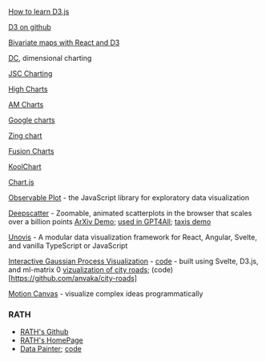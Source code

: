 [How to learn D3.js](https://wattenberger.com/blog/d3)

[D3 on github](https://github.com/d3)

[Bivariate maps with React and D3](https://github.com/angelozehr/bivariate-maps-react-d3)

[DC](https://github.com/dc-js/dc.js), dimensional charting

[JSC Charting](https://jscharting.com/)

[High Charts](https://www.highcharts.com/)

[AM Charts](https://www.amcharts.com/)

[Google charts](https://developers.google.com/chart/)

[Zing chart](https://www.zingchart.com/)

[Fusion Charts](https://www.fusioncharts.com/)

[KoolChart](https://www.koolchart.com/)

[Chart.js](https://www.chartjs.org/)

[Observable Plot](https://observablehq.com/plot/) - the JavaScript library for exploratory data visualization

[Deepscatter](https://github.com/nomic-ai/deepscatter) - 
Zoomable, animated scatterplots in the browser that scales over a billion points
[ArXiv Demo](https://observablehq.com/@bmschmidt/arxiv); [used in GPT4All](https://github.com/nomic-ai/gpt4all); [taxis demo](https://demo-taxis.heavy.ai/)


[Unovis](https://unovis.dev/) - A modular data visualization framework for React, Angular, Svelte, and vanilla TypeScript or JavaScript

[Interactive Gaussian Process Visualization](http://www.infinitecuriosity.org/vizgp/) - [code](https://github.com/st--/interactive-gp-visualization/) -  built using Svelte, D3.js, and ml-matrix
0
[vizualization of city roads](https://anvaka.github.io/city-roads/); (code)[https://github.com/anvaka/city-roads]

[Motion Canvas](https://github.com/motion-canvas/motion-canvas) - visualize complex ideas programmatically

### RATH

* [RATH's Github](https://github.com/Kanaries/Rath)
* [RATH's HomePage](https://kanaries.net/)
* [Data Painter](https://docs.kanaries.net/rath/tutorials/data-painter/); [code](https://github.com/Kanaries/Rath)
